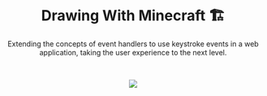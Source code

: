 <h1 align="center"> Drawing With Minecraft 🏗️</h1>

<p align="center">
Extending the concepts of event handlers to use keystroke events in a web application, taking the user experience to the next level.
</p>
<br>
<p align="center">
<img src="https://user-images.githubusercontent.com/100588945/169670159-617b3d64-cec3-4def-a467-d1127d772c5c.gif">
</p>
